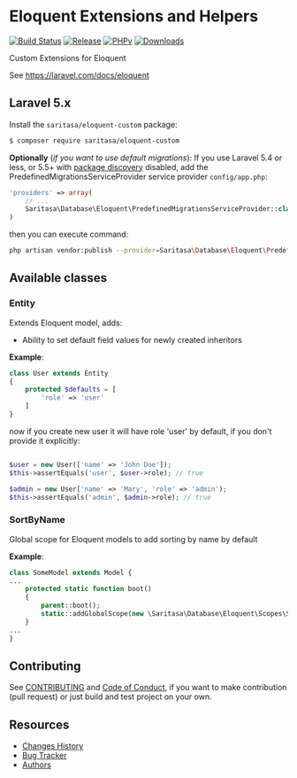 # Eloquent Extensions and Helpers

[![Build Status](https://travis-ci.org/Saritasa/php-eloquent-custom.svg?branch=master)](https://travis-ci.org/Saritasa/php-eloquent-custom)
[![Release](https://img.shields.io/github/release/saritasa/php-eloquent-custom.svg)](https://github.com/Saritasa/php-eloquent-custom/releases)
[![PHPv](https://img.shields.io/packagist/php-v/saritasa/eloquent-custom.svg)](http://www.php.net)
[![Downloads](https://img.shields.io/packagist/dt/saritasa/eloquent-custom.svg)](https://packagist.org/packages/saritasa/eloquent-custom)

Custom Extensions for Eloquent

See https://laravel.com/docs/eloquent


## Laravel 5.x

Install the ```saritasa/eloquent-custom``` package:

```bash
$ composer require saritasa/eloquent-custom
```

**Optionally** (*if you want to use default migrations*):
If you use Laravel 5.4 or less,
or 5.5+ with [package discovery](https://laravel.com/docs/5.5/packages#package-discovery) disabled,
add the PredefinedMigrationsServiceProvider service provider ``config/app.php``:

```php
'providers' => array(
    // ...
    Saritasa\Database\Eloquent\PredefinedMigrationsServiceProvider::class,
)
```

then you can execute command:

```bash
php artisan vendor:publish --provider=Saritasa\Database\Eloquent\PredefinedMigrationsServiceProvider --tag=migrations
```

## Available classes

### Entity
Extends Eloquent model, adds:

* Ability to set default field values for newly created inheritors

**Example**:
```php
class User extends Entity
{
    protected $defaults = [
        'role' => 'user'
    ]
}
```

now if you create new user it will have role 'user' by default,
if you don't provide it explicitly:

```php

$user = new User(['name' => 'John Doe']);
$this->assertEquals('user', $user->role); // true

$admin = new User['name' => 'Mary', 'role' => 'admin');
$this->assertEquals('admin', $admin->role); // true

```

### SortByName
Global scope for Eloquent models to add sorting by name by default

**Example**:

```php
class SomeModel extends Model {
...
    protected static function boot()
    {
        parent::boot();
        static::addGlobalScope(new \Saritasa\Database\Eloquent\Scopes\SortByName());
    }
...
}
``` 

## Contributing
See [CONTRIBUTING](CONTRIBUTING.md) and [Code of Conduct](CONDUCT.md),
if you want to make contribution (pull request)
or just build and test project on your own.

## Resources

* [Changes History](CHANGES.md)
* [Bug Tracker](http://github.com/saritasa/php-eloquent-custom/issues)
* [Authors](http://github.com/saritasa/php-eloquent-custom/contributors)
